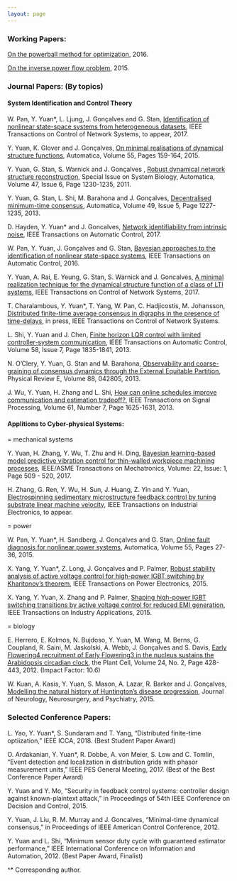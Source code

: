 ```yaml
---
layout: page
---
```


<h3>Working Papers: </h3>

[On the powerball method for optimization](https://arxiv.org/abs/1603.07421), 2016. 

[On the inverse power flow problem](https://arxiv.org/abs/1610.06631), 2015. 

<h3>Journal Papers: (By topics)</h3>

<h4>System Identification and Control Theory</h4>

W. Pan, Y. Yuan*, L. Ljung, J. Gonçalves and G. Stan, [Identification of nonlinear state-space systems from heterogeneous datasets](http://ieeexplore.ieee.org/stamp/stamp.jsp?arnumber=8055630), IEEE Transactions on Control of Network Systems, to appear, 2017.

Y. Yuan, K. Glover and J. Gonçalves, [On minimal realisations of dynamical structure functions](http://arxiv.org/abs/1409.0072), Automatica, Volume 55, Pages 159-164, 2015. 

Y. Yuan, G. Stan, S. Warnick and J. Gonçalves , [Robust dynamical network structure reconstruction](http://www.sciencedirect.com/science/article/pii/S0005109811001828), Special Issue on System Biology, Automatica, Volume 47, Issue 6, Page 1230-1235, 2011.

Y. Yuan, G. Stan, L. Shi, M. Barahona and J. Gonçalves, [Decentralised minimum-time consensus](http://www.sciencedirect.com/science/article/pii/S0005109813000794), Automatica, Volume 49, Issue 5, Page 1227-1235, 2013.

D. Hayden, Y. Yuan* and J. Goncalves, [Network identifiability from intrinsic noise](http://arxiv.org/abs/1310.0375), IEEE Transactions on Automatic Control, 2017. 

W. Pan, Y. Yuan, J. Gonçalves and G. Stan, [Bayesian approaches to the identification of nonlinear state-space systems](http://arxiv.org/pdf/1408.3549v5.pdf), IEEE Transactions on Automatic Control, 2016.

Y. Yuan, A. Rai, E. Yeung, G. Stan, S. Warnick and J. Goncalves, [A minimal realization technique for the dynamical structure function of a class of LTI systems](http://arxiv.org/abs/1209.3808), IEEE Transactions on Control of Network Systems, 2017.

T. Charalambous, Y. Yuan*, T. Yang, W. Pan, C. Hadjicostis, M. Johansson, [Distributed finite-time average consensus in digraphs in the presence of time-delays](http://ieeexplore.ieee.org/xpl/articleDetails.jsp?arnumber=7097006&punumber%3D6509490), in press, IEEE Transactions on Control of Network Systems.

L. Shi, Y. Yuan and J. Chen, [Finite horizon LQR control with limited controller-system communication](http://ieeexplore.ieee.org/xpl/articleDetails.jsp?arnumber=6389717), IEEE Transactions on Automatic Control, Volume 58, Issue 7, Page 1835-1841, 2013.

N. O’Clery, Y. Yuan, G. Stan and M. Barahona, [Observability and coarse-graining of consensus dynamics through the External Equitable Partition](http://scholar.harvard.edu/files/neaveoclery/files/pre2013.pdf?m=1384899642), Physical Review E, Volume 88, 042805, 2013.

J. Wu, Y. Yuan, H. Zhang and L. Shi, [How can online schedules improve communication and estimation tradeoff?](http://ieeexplore.ieee.org/stamp/stamp.jsp?arnumber=6410050), IEEE Transactions on Signal Processing, Volume 61, Number 7, Page 1625-1631, 2013.


<h4>Applitions to Cyber-physical Systems:</h4>

= mechanical systems

Y. Yuan, H. Zhang, Y. Wu, T. Zhu and H. Ding, [Bayesian learning-based model predictive vibration control for thin-walled workpiece machining processes](http://ieeexplore.ieee.org/document/7676308/), IEEE/ASME Transactions on Mechatronics, Volume: 22, Issue: 1, Page 509 - 520, 2017. 

H. Zhang, G. Ren, Y. Wu, H. Sun, J. Huang, Z. Yin and Y. Yuan, [Electrospinning sedimentary microstructure feedback control by tuning substrate linear machine velocity](http://ieeexplore.ieee.org/document/7927490/), IEEE Transactions on Industrial Electronics, to appear.


= power 

W. Pan, Y. Yuan*, H. Sandberg, J. Gonçalves and G. Stan, [Online fault diagnosis for nonlinear power systems](http://ac.els-cdn.com/S0005109815000941/1-s2.0-S0005109815000941-main.pdf?_tid=b5e10452-5cd8-11e5-aaba-00000aab0f02&acdnat=1442452333_2541d645986555cf7b4e93810a863942), Automatica, Volume 55, Pages 27-36, 2015. 

X. Yang, Y. Yuan*, Z. Long, J. Gonçalves and P. Palmer, [Robust stability analysis of active voltage control for high-power IGBT switching by Kharitonov’s theorem](http://ieeexplore.ieee.org/xpls/abs_all.jsp?arnumber=7115949&tag=1), IEEE Transactions on Power Electronics, 2015. 

X. Yang, Y. Yuan, X. Zhang and P. Palmer, [Shaping high-power IGBT switching transitions by active voltage control for reduced EMI generation](http://ieeexplore.ieee.org/document/6877720/?arnumber=6877720), IEEE Transactions on Industry Applications, 2015. 

= biology

E. Herrero, E. Kolmos, N. Bujdoso, Y. Yuan, M. Wang, M. Berns, G. Coupland, R. Saini, M. Jaskolski, A. Webb, J. Gonçalves and S. Davis, [Early Flowering4 recruitment of Early Flowering3 in the nucleus sustains the Arabidopsis circadian clock](http://www.plantcell.org/content/early/2012/02/07/tpc.111.093807.abstract), the Plant Cell, Volume 24, No. 2, Page 428-443, 2012. (Impact Factor: 10.6)

W. Kuan, A. Kasis, Y. Yuan, S. Mason, A. Lazar, R. Barker and J. Gonçalves,[ Modelling the natural history of Huntington’s disease progression](http://jnnp.bmj.com/content/86/10/1143.abstract), Journal of Neurology, Neurosurgery, and Psychiatry, 2015. 

<h3>Selected Conference Papers:</h3>

L. Yao, Y. Yuan*, S. Sundaram and T. Yang, “Distributed finite-time optiization,” IEEE ICCA, 2018. (Best Student Paper Award)

O. Ardakanian, Y. Yuan*, R. Dobbe, A. von Meier, S. Low and C. Tomlin, “Event detection and localization in distribution grids with phasor measurement units,” IEEE PES General Meeting, 2017. (Best of the Best Conference Paper Award)

Y. Yuan and Y. Mo, “Security in feedback control systems: controller design against known-plaintext attack,” in Proceedings of 54th IEEE Conference on Decision and Control, 2015.

Y. Yuan, J. Liu, R. M. Murray and J. Goncalves, “Minimal-time dynamical consensus,” in Proceedings of IEEE American Control Conference, 2012.

Y. Yuan and L. Shi, “Minimum sensor duty cycle with guaranteed estimator performance,” IEEE International Conference on Information and Automation, 2012. (Best Paper Award, Finalist)

 ^* Corresponding author.
